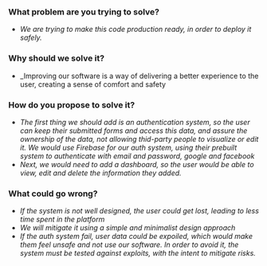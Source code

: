 ### What problem are you trying to solve?
* _We are trying to make this code production ready, in order to deploy it safely._

### Why should we solve it?
* _Improving our software is a way of delivering a better experience to the user, creating a sense of comfort and safety 

### How do you propose to solve it?
* _The first thing we should add is an authentication system, so the user can keep their submitted forms and access this data, and assure the ownership of the data, not allowing thid-party people to visualize or edit it. We would use Firebase for our auth system, using their prebuilt system to authenticate with email and password, google and facebook_
* _Next, we would need to add a dashboard, so the user would be able to view, edit and delete the information they added._

### What could go wrong?
* _If the system is not well designed, the user could get lost, leading to less time spent in the platform_
* _We will mitigate it using a simple and minimalist design approach_
* _If the auth system fail, user data could be expoiled, which would make them feel unsafe and not use our software. In order to avoid it, the system must be tested against exploits, with the intent to mitigate risks._
